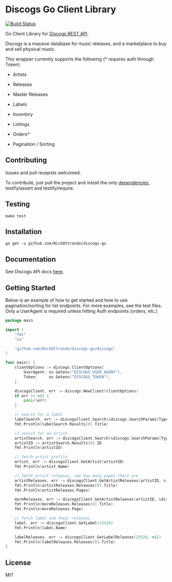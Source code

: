 # Discogs Go Client Library
[![Build Status](https://travis-ci.org/NickOttrando/discogs-go.svg?branch=master)](https://travis-ci.org/NickOttrando/discogs-go)

Go Client Library for [Discogs REST API](https://www.discogs.com/developers/).

Discogs is a massive database for music releases, and a marketplace to buy and sell physical music.

This wrapper currently supports the following (* requires auth through Token)
   - Artists
   - Releases
   - Master Releases
   - Labels
   - Inventory
   - Listings
   - Orders*
   
   - Pagination / Sorting

Contributing
------------
Issues and pull reuqests welcomed.

To contribute, just pull the project and install the only [dependencies](https://github.com/stretchr/testify), testify/assert and testify/require. 

Testing
-------
`make test`
   
Installation
------------
`go get -u github.com/NickOttrando/discogs-go`

Documentation
-------------
See Discogs API docs [here](https://www.discogs.com/developers/).

Getting Started
---------------
Below is an example of how to get started and how to use pagination/sorting for list endpoints. For more examples, see the test files. Only a UserAgent is required unless hitting Auth endpoints (orders, etc.)
```go
package main

import (
	"fmt"
	"os"

	"github.com/NickOttrando/discogs-go/discogs"
)

func main() {
	clientOptions := discogs.ClientOptions{
		UserAgent: os.Getenv("DISCOGS_USER_AGENT"),
		Token:     os.Getenv("DISCOGS_TOKEN"),
	}

	discogsClient, err := discogs.NewClient(clientOptions)
	if err != nil {
		panic(err)
	}

	// search for a label
	labelSearch, err := discogsClient.Search(&discogs.SearchParams{Type: "label", Query: "Warp Records"}, nil)
	fmt.Println(labelSearch.Results[0].Title)

	// search for an artist
	artistSearch, err := discogsClient.Search(&discogs.SearchParams{Type: "artist", Query: "Aphex Twin"}, &discogs.ListOptions{PerPage: 1})
	artistID := artistSearch.Results[0].ID
	fmt.Println(artistID)

	// fetch artist profile
	artist, err := discogsClient.GetArtist(artistID)
	fmt.Println(artist.Name)

	// fetch artist releases, see how many pages there are
	artistReleases, err := discogsClient.GetArtistReleases(artistID, nil)
	fmt.Println(artistReleases.Releases[0].Title)
	fmt.Println(artistReleases.Pages)

	moreReleases, err := discogsClient.GetArtistReleases(artistID, &discogs.ListOptions{Page: 2, Sort: "year", PerPage: 5})
	fmt.Println(moreReleases.Releases[0].Title)
	fmt.Println(moreReleases.Page)

	// fetch label and their releases
	label, err := discogsClient.GetLabel(23528)
	fmt.Println(label.Name)

	labelReleases, err := discogsClient.GetLabelReleases(23528, nil)
	fmt.Println(labelReleases.Releases[0].Title)
}
```

License
-------
MIT
